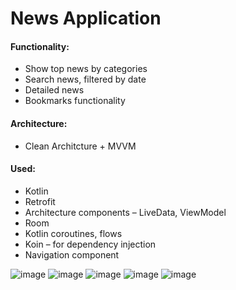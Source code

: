 # News Application

#### Functionality:
- Show top news by categories
- Search news, filtered by date
- Detailed news
- Bookmarks functionality

#### Architecture: 
- Clean Architcture + MVVM

#### Used:
- Kotlin
- Retrofit
- Architecture components – LiveData, ViewModel
- Room
- Kotlin coroutines, flows
- Koin – for dependency injection
- Navigation component

![image](https://user-images.githubusercontent.com/32495194/163167671-ea633b18-3626-4a0c-b6c3-668ec2febac0.png)
![image](https://user-images.githubusercontent.com/32495194/163167700-b8e80bc1-5f6a-4a7b-aa83-92ce2140bb3b.png)
![image](https://user-images.githubusercontent.com/32495194/163167816-90d43281-c9cb-490f-958c-81ea047ef7d7.png)
![image](https://user-images.githubusercontent.com/32495194/163167833-366e8b54-9362-42a7-9e4e-6cf9be0f2f1d.png)
![image](https://user-images.githubusercontent.com/32495194/163168058-c6fe3332-8a15-4b4d-9a5f-6fae7f134224.png)
